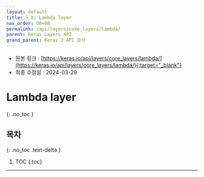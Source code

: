 ```yaml
---
layout: default
title: └ 8) Lambda layer
nav_order: 06+08
permalink: /api/layers/core_layers/lambda/
parent: Keras Layers API
grand_parent: Keras 3 API 문서
---
```


* 원본 링크 : [https://keras.io/api/layers/core_layers/lambda/](https://keras.io/api/layers/core_layers/lambda/){:target="_blank"}
* 최종 수정일 : 2024-03-29

# Lambda layer
{: .no_toc }

## 목차
{: .no_toc .text-delta }

1. TOC
{:toc}

---

